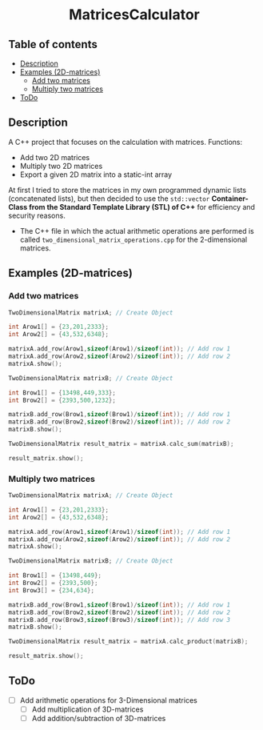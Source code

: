 <h1 align="center">MatricesCalculator</h1>


<h2>Table of contents</h2>

- [Description](#description)
- [Examples (2D-matrices)](#examples-2d-matrices)
  - [Add two matrices](#add-two-matrices)
  - [Multiply two matrices](#multiply-two-matrices)
- [ToDo](#todo)


## Description

A C++ project that focuses on the calculation with matrices. Functions:

- Add two 2D matrices
- Multiply two 2D matrices
- Export a given 2D matrix into a static-int array

At first I tried to store the matrices in my own programmed dynamic lists (concatenated lists), but then decided to use the `std::vector` **Container-Class from the Standard Template Library (STL) of C++** for efficiency and security reasons.

- The C++ file in which the actual arithmetic operations are performed is called `two_dimensional_matrix_operations.cpp` for the 2-dimensional matrices.


## Examples (2D-matrices)


### Add two matrices

```CPP
TwoDimensionalMatrix matrixA; // Create Object

int Arow1[] = {23,201,2333};
int Arow2[] = {43,532,6348};

matrixA.add_row(Arow1,sizeof(Arow1)/sizeof(int)); // Add row 1
matrixA.add_row(Arow2,sizeof(Arow2)/sizeof(int)); // Add row 2
matrixA.show();

TwoDimensionalMatrix matrixB; // Create Object

int Brow1[] = {13498,449,333};
int Brow2[] = {2393,500,1232};

matrixB.add_row(Brow1,sizeof(Brow1)/sizeof(int)); // Add row 1
matrixB.add_row(Brow2,sizeof(Brow2)/sizeof(int)); // Add row 2
matrixB.show();

TwoDimensionalMatrix result_matrix = matrixA.calc_sum(matrixB);

result_matrix.show();
```

### Multiply two matrices

```CPP
TwoDimensionalMatrix matrixA; // Create Object

int Arow1[] = {23,201,2333}; 
int Arow2[] = {43,532,6348};

matrixA.add_row(Arow1,sizeof(Arow1)/sizeof(int)); // Add row 1
matrixA.add_row(Arow2,sizeof(Arow2)/sizeof(int)); // Add row 2
matrixA.show();

TwoDimensionalMatrix matrixB; // Create Object

int Brow1[] = {13498,449};
int Brow2[] = {2393,500};
int Brow3[] = {234,634};

matrixB.add_row(Brow1,sizeof(Brow1)/sizeof(int)); // Add row 1
matrixB.add_row(Brow2,sizeof(Brow2)/sizeof(int)); // Add row 2
matrixB.add_row(Brow3,sizeof(Brow3)/sizeof(int)); // Add row 3
matrixB.show();

TwoDimensionalMatrix result_matrix = matrixA.calc_product(matrixB);

result_matrix.show();
```


## ToDo

- [ ] Add arithmetic operations for 3-Dimensional matrices
  - [ ] Add multiplication of 3D-matrices
  - [ ] Add addition/subtraction of 3D-matrices